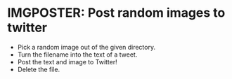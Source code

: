 # IMGPOSTER: Post random images to twitter

* Pick a random image out of the given directory.
* Turn the filename into the text of a tweet.
* Post the text and image to Twitter!
* Delete the file.

